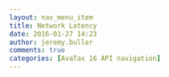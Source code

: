 ```yaml
---
layout: nav_menu_item
title: Network Latency
date: 2016-01-27 14:23
author: jeremy.buller
comments: true
categories: [AvaTax 16 API navigation]
---
```


